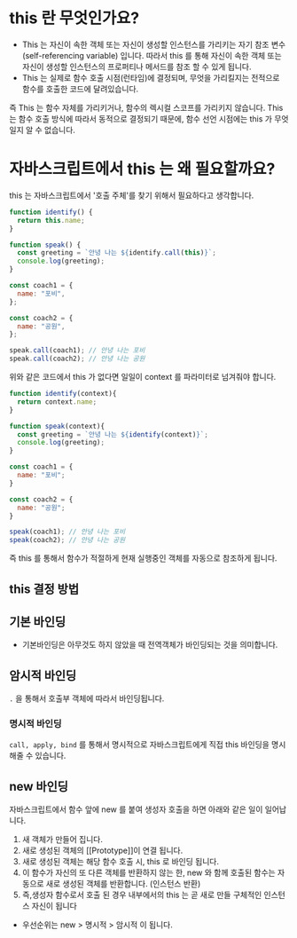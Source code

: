 # this 란 무엇인가요?

- This 는 자신이 속한 객체 또는 자신이 생성할 인스턴스를 가리키는 자기 참조 변수 (self-referencing variable) 입니다. 따라서 this 를 통해 자신이 속한 객체 또는 자신이 생성할 인스턴스의 프로퍼티나 메서드를 참조 할 수 있게 됩니다.
- This 는 실제로 함수 호출 시점(런타임)에 결정되며, 무엇을 가리킬지는 전적으로 함수를 호출한 코드에 달려있습니다.

즉
This 는 함수 자체를 가리키거나, 함수의 렉시컬 스코프를 가리키지 않습니다.
This 는 함수 호출 방식에 따라서 동적으로 결정되기 때문에, 함수 선언 시점에는 this 가 무엇일지 알 수 없습니다.

# 자바스크립트에서 this 는 왜 필요할까요?

this 는 자바스크립트에서 '호출 주체'를 찾기 위해서 필요하다고 생각합니다.

```js
function identify() {
  return this.name;
}

function speak() {
  const greeting = `안녕 나는 ${identify.call(this)}`;
  console.log(greeting);
}

const coach1 = {
  name: "포비",
};

const coach2 = {
  name: "공원",
};

speak.call(coach1); // 안녕 나는 포비
speak.call(coach2); // 안녕 나는 공원
```

위와 같은 코드에서 this 가 없다면 일일이 context 를 파라미터로 넘겨줘야 합니다.

```js
function identify(context){
  return context.name;
}

function speak(context){
  const greeting = `안녕 나는 ${identify(context)}`;
  console.log(greeting);
}

const coach1 = {
  name: "포비";
}

const coach2 = {
  name: "공원";
}

speak(coach1); // 안녕 나는 포비
speak(coach2); // 안녕 나는 공원
```

즉 this 를 통해서 함수가 적절하게 현재 실행중인 객체를 자동으로 참조하게 됩니다.

## this 결정 방법

## 기본 바인딩

- 기본바인딩은 아무것도 하지 않았을 때 전역객체가 바인딩되는 것을 의미합니다.

## 암시적 바인딩

`.` 을 통해서 호출부 객체에 따라서 바인딩됩니다.

### 명시적 바인딩

`call, apply, bind` 를 통해서 명시적으로 자바스크립트에게 직접 this 바인딩을 명시해줄 수 있습니다.

## new 바인딩

자바스크립트에서 함수 앞에 new 를 붙여 생성자 호출을 하면 아래와 같은 일이 일어납니다.

1. 새 객체가 만들어 집니다.
2. 새로 생성된 객체의 [[Prototype]]이 연결 됩니다.
3. 새로 생성된 객체는 해당 함수 호출 시, this 로 바인딩 됩니다.
4. 이 함수가 자신의 또 다른 객체를 반환하지 않는 한, new 와 함께 호출된 함수는 자동으로 새로 생성된 객체를 반환합니다. (인스턴스 반환)
5. 즉,생성자 함수로서 호출 된 경우 내부에서의 this 는 곧 새로 만들 구체적인 인스턴스 자신이 됩니다

- 우선순위는 new > 명시적 > 암시적 이 됩니다.
